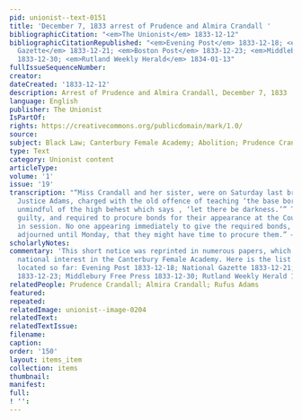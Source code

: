 ```yaml
---
pid: unionist--text-0151
title: 'December 7, 1833 arrest of Prudence and Almira Crandall '
bibliographicCitation: "<em>The Unionist</em> 1833-12-12"
bibliographicCitationRepublished: "<em>Evening Post</em> 1833-12-18; <em>National
  Gazette</em> 1833-12-21; <em>Boston Post</em> 1833-12-23; <em>Middlebury Free Press</em>
  1833-12-30; <em>Rutland Weekly Herald</em> 1834-01-13"
fullIssueSequenceNumber: 
creator: 
dateCreated: '1833-12-12'
description: Arrest of Prudence and Almira Crandall, December 7, 1833
language: English
publisher: The Unionist
IsPartOf: 
rights: https://creativecommons.org/publicdomain/mark/1.0/
source: 
subject: Black Law; Canterbury Female Academy; Abolition; Prudence Crandall
type: Text
category: Unionist content
articleType: 
volume: '1'
issue: '19'
transcription: "“Miss Crandall and her sister, were on Saturday last brought before
  Justice Adams, charged with the old offence of teaching ‘the base born Africans,
  unmindful of the high behest which says , ‘let there be darkness.’” They were found
  guilty, and required to procure bonds for their appearance at the County Court now
  in session. No one appearing immediately to give the required bonds, the Court was
  adjourned until Monday, that they might have time to procure them.” – Brooklyn Unionist "
scholarlyNotes: 
commentary: 'This short notice was reprinted in numerous papers, which shows the strong
  national interest in the Canterbury Female Academy. Here is the list of reprints
  located so far: Evening Post 1833-12-18; National Gazette 1833-12-21; Boston Post
  1833-12-23; Middlebury Free Press 1833-12-30; Rutland Weekly Herald 1834-01-13'
relatedPeople: Prudence Crandall; Almira Crandall; Rufus Adams
featured: 
repeated: 
relatedImage: unionist--image-0204
relatedText: 
relatedTextIssue: 
filename: 
caption: 
order: '150'
layout: items_item
collection: items
thumbnail: 
manifest: 
full: 
! '': 
---
```

